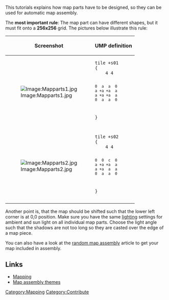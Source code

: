 This tutorials explains how map parts have to be designed, so they can
be used for automatic map assembly.

The **most important rule**: The map part can have different shapes, but
it must fit onto a **256x256** grid. The pictures below illustrate this
rule:

<table>
<thead>
<tr class="header">
<th><p>Screenshot</p></th>
<th><p>UMP definition</p></th>
</tr>
</thead>
<tbody>
<tr class="odd">
<td><figure>
<img src="Mapparts1.jpg" title="Image:Mapparts1.jpg"
alt="Image:Mapparts1.jpg" />
<figcaption aria-hidden="true">Image:Mapparts1.jpg</figcaption>
</figure></td>
<td><pre><code>tile +s01
{
    4 4

    0  a  a  0
    a +a +a  a
    a +a +a  a
    0  a  a  0
}</code></pre></td>
</tr>
<tr class="even">
<td><figure>
<img src="Mapparts2.jpg" title="Image:Mapparts2.jpg"
alt="Image:Mapparts2.jpg" />
<figcaption aria-hidden="true">Image:Mapparts2.jpg</figcaption>
</figure></td>
<td><pre><code>tile +s02
{
    4 4

    0  0  c  0
    a +a +a  a
    a +a  a  a
    0  a  a  0
}</code></pre></td>
</tr>
</tbody>
</table>

Another point is, that the map should be shifted such that the lower
left corner is at 0,0 position. Make sure you have the same
[lighting](Mapping/Lights "wikilink") settings for ambient and sun light
on all individual map parts. Choose the light angle such that the
shadows are not too long so they are casted over the edge of a map
piece.

You can also have a look at the [random map
assembly](Mapping:Random_map_assembly "wikilink") article to get your
map included in assembly.

## Links

- [Mapping](Mapping "wikilink")
- [Map assembly
  themes](Mapping/List_of_Maps#Mapassembly_Themes "wikilink")

[Category:Mapping](Category:Mapping "wikilink")
[Category:Contribute](Category:Contribute "wikilink")